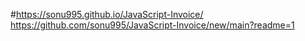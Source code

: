 #https://sonu995.github.io/JavaScript-Invoice/ https://github.com/sonu995/JavaScript-Invoice/new/main?readme=1
